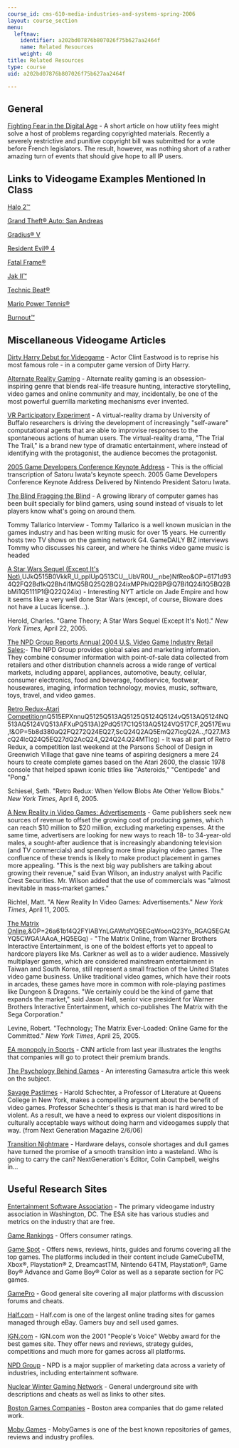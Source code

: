 ```yaml
---
course_id: cms-610-media-industries-and-systems-spring-2006
layout: course_section
menu:
  leftnav:
    identifier: a202bd07876b807026f75b627aa2464f
    name: Related Resources
    weight: 40
title: Related Resources
type: course
uid: a202bd07876b807026f75b627aa2464f

---
```


General
-------

[Fighting Fear in the Digital Age](http://www.next-gen.biz/index.php?option=com_content&task=view&id=1969&Itemid=35) - A short article on how utility fees might solve a host of problems regarding copyrighted materials. Recently a severely restrictive and punitive copyright bill was submitted for a vote before French legislators. The result, however, was nothing short of a rather amazing turn of events that should give hope to all IP users.

Links to Videogame Examples Mentioned In Class
----------------------------------------------

[Halo 2™](https://store.xbox.com/en-US/Xbox-One/Games/Halo-Spartan-Assault/a3807603-9e22-48b2-8b75-c6bf36ddc511)

[Grand Theft® Auto: San Andreas](http://www.rockstargames.com/sanandreas/)

[Gradius® V](http://www.gamespot.com/ps2/action/gradius5/index.html)

[Resident Evil® 4](http://ww2.capcom.com/re4/)

[Fatal Frame®](http://en.wikipedia.org/wiki/Fatal_Frame)

[Jak II™](http://www.jak2renegade.com/)

[Technic Beat®](http://ps2.ign.com/objects/686/686485.html)

[Mario Power Tennis®](http://www.mariotennis.com/)

[Burnout™](https://www.ea.com/games/burnout)

Miscellaneous Videogame Articles
--------------------------------

[Dirty Harry Debut for Videogame](http://news.bbc.co.uk/2/hi/entertainment/4295331.stm) - Actor Clint Eastwood is to reprise his most famous role - in a computer game version of Dirty Harry.

[Alternate Reality Gaming](https://electronics.howstuffworks.com/alternate-reality-gaming.htm) - Alternate reality gaming is an obsession-inspiring genre that blends real-life treasure hunting, interactive storytelling, video games and online community and may, incidentally, be one of the most powerful guerrilla marketing mechanisms ever invented.

[VR Participatory Experiment](http://www.buffalo.edu/news/fast-execute.cgi/article-page.html?article=71550009) - A virtual-reality drama by University of Buffalo researchers is driving the development of increasingly "self-aware" computational agents that are able to improvise responses to the spontaneous actions of human users. The virtual-reality drama, "The Trial The Trail," is a brand new type of dramatic entertainment, where instead of identifying with the protagonist, the audience becomes the protagonist.

[2005 Game Developers Conference Keynote Address](http://planetgamecube.com/newsArt.cfm?artid=10378&CFID=14035898&CFTOKEN=62d1ad2e1888e949-8BC2B202-C09F-3E62-0527474CB07D838A) - This is the official transcription of Satoru Iwata's keynote speech. 2005 Game Developers Conference Keynote Address Delivered by Nintendo President Satoru Iwata.

[The Blind Fragging the Blind](http://archive.wired.com/gaming/gamingreviews/news/2005/03/66879?currentPage=all) - A growing library of computer games has been built specially for blind gamers, using sound instead of visuals to let players know what's going on around them.

Tommy Tallarico Interview - Tommy Tallarico is a well known musician in the games industry and has been writing music for over 15 years. He currently hosts two TV shows on the gaming network G4. GameDAILY BIZ interviews Tommy who discusses his career, and where he thinks video game music is headed

[A Star Wars Sequel (Except It's Not)](http://www.nytimes.com/glogin?URI=http://gk.nytimes.com/mem/gatekeeper.html&OQ=_rQ3D1Q26URIQ3DhttpQ3AQ2FQ2Fwww.nytimes.comQ2F2005Q2F04Q2F22Q2FartsQ2F22game.htmlQ26OQ51Q3D_rQ513D2Q5126thQ5126emcQ513DthQ5126orefQ513DsloginQ26OPQ3Da147720Q512FUX),UJkQ515B0VkkR_U_ppIUpQ513CU__UbVR0U__nbe)NfReo&OP=6171d934Q2FQ2Bd1kQ2Bh4i1MQ5BQ25Q2BQ24ixMPPhlQ2BP@Q7Bi1Q24i1Q5BQ2BbMi1Q5111P1@Q22Q24ix) - Interesting NYT article on Jade Empire and how it seems like a very well done Star Wars (except, of course, Bioware does not have a Lucas license...).

Herold, Charles. "Game Theory; A Star Wars Sequel (Except It's Not)." _New York Times_, April 22, 2005.

[The NPD Group Reports Annual 2004 U.S. Video Game Industry Retail Sales](http://www.npd.com/corpServlet?nextpage=corp_welcome.html);- The NPD Group provides global sales and marketing information. They combine consumer information with point-of-sale data collected from retailers and other distribution channels across a wide range of vertical markets, including apparel, appliances, automotive, beauty, cellular, consumer electronics, food and beverage, foodservice, footwear, housewares, imaging, information technology, movies, music, software, toys, travel, and video games.

[Retro Redux-Atari Competition](http://www.nytimes.com/glogin?URI=http://gk.nytimes.com/mem/gatekeeper.html&OQ=_rQ3D1Q26URIQ3DhttpQ3AQ2FQ2Fwww.nytimes.comQ2F2005Q2F04Q2F06Q2FartsQ2FdesignQ2F06game.htmlQ26OQ51Q3D_rQ513D1Q5126thQ513DQ5126adxnnlQ513D1Q5126emcQ513DthQ5126adxnnlxQ513D1112785562-Zy05TeD9P84Fhqm2MevWJAQ26OPQ3D6b3cc5a5Q512FQ513A52AQ513A)nQ515EPXnnuQ5125Q513AQ5125Q5124Q5124vQ513AQ5124NQ513AQ5124VQ513AFXuPQ513A)2PdQ517C1Q513AQ5124VQ517CF,2Q517Ewu,!&OP=5b8d380aQ2FQ272Q24EQ27,ScQ24Q2AQ5EmQ27lcgQ2A..,fQ27.M3cQ24lcQ24Q5EQ27dQ2AcQ24_Q24Q24.Q24MTlcg) - It was all part of Retro Redux, a competition last weekend at the Parsons School of Design in Greenwich Village that gave nine teams of aspiring designers a mere 24 hours to create complete games based on the Atari 2600, the classic 1978 console that helped spawn iconic titles like "Asteroids," "Centipede" and "Pong."

Schiesel, Seth. "Retro Redux: When Yellow Blobs Ate Other Yellow Blobs." _New York Times_, April 6, 2005.

[A New Reality in Video Games: Advertisements](http://www.nytimes.com/glogin?URI=http://gk.nytimes.com/mem/gatekeeper.html&OQ=_rQ3D1Q26URIQ3DhttpQ3AQ2FQ2Fwww.nytimes.comQ2F2005Q2F04Q2F11Q2FtechnologyQ2F11game.htmlQ26OQ51Q3D_rQ513D1Q5126thQ5126emcQ513DthQ26OPQ3D1d37a606Q512F,2JC,aMdmeMMoQ5127,Q5127LL3,LQ512A,Q5120Q5120,oJdQ513CQ515CMFMIN,Q5120Q5120IRQ5125JQ517EQ513CoQ5125F&OP=5f3ec1Q2F6XQ7D16AsPQ7DQ27fQ246!PQ3BQ27YYAi6YQ2B_PQ7D!PQ7Df6cQ27PQ7DkQ7DQ7DYQ7DQ2BU!PQ3B) - Game publishers seek new sources of revenue to offset the growing cost of producing games, which can reach $10 million to $20 million, excluding marketing expenses. At the same time, advertisers are looking for new ways to reach 18- to 34-year-old males, a sought-after audience that is increasingly abandoning television (and TV commercials) and spending more time playing video games. The confluence of these trends is likely to make product placement in games more appealing. "This is the next big way publishers are talking about growing their revenue," said Evan Wilson, an industry analyst with Pacific Crest Securities. Mr. Wilson added that the use of commercials was "almost inevitable in mass-market games."

Richtel, Matt. "A New Reality In Video Games: Advertisements." _New York Times_, April 11, 2005.

[The Matrix Online](http://www.nytimes.com/glogin?URI=http://gk.nytimes.com/mem/gatekeeper.html&OQ=_rQ3D1Q26URIQ3DhttpQ3AQ2FQ2Fwww.nytimes.comQ2F2005Q2F04Q2F25Q2FtechnologyQ2F25matrix.htmlQ26OQ51Q3D_rQ513D1Q5126thQ5126emcQ513DthQ26OPQ3D671979a5Q512FQ513AQ5151lTQ513Ap8GQ513EQ516088iIQ513AIKKfQ513AKQ5122Q513AIfQ513AilGdo8,8(6Q513AIf)Q515CiQ5160Q517ENQ5125di),&OP=26a61bf4Q2FYlABYnLGAWtdYQ5EGqWoonQ23Yo_RGAQ5EGAtYQ5CWGA!AAoA_HQ5EGq) - "The Matrix Online, from Warner Brothers Interactive Entertainment, is one of the boldest efforts yet to appeal to hardcore players like Ms. Carkner as well as to a wider audience. Massively multiplayer games, which are considered mainstream entertainment in Taiwan and South Korea, still represent a small fraction of the United States video game business. Unlike traditional video games, which have their roots in arcades, these games have more in common with role-playing pastimes like Dungeon & Dragons. "We certainly could be the kind of game that expands the market," said Jason Hall, senior vice president for Warner Brothers Interactive Entertainment, which co-publishes The Matrix with the Sega Corporation."

Levine, Robert. "Technology; The Matrix Ever-Loaded: Online Game for the Committed." _New York Times_, April 25, 2005.

[EA monopoly in Sports](http://money.cnn.com/2004/12/14/commentary/game_over/column_gaming/) - CNN article from last year illustrates the lengths that companies will go to protect their premium brands.

[The Psychology Behind Games](http://www.gamasutra.com/features/20050426/hejdenberg_pfv.htm) - An interesting Gamasutra article this week on the subject.

[Savage Pastimes](http://www.next-gen.biz/index.php?option=com_content&task=view&id=2205&Itemid=2&limit=1&limitstart=1) - Harold Schechter, a Professor of Literature at Queens College in New York, makes a compelling argument about the benefit of video games. Professor Schechter's thesis is that man is hard wired to be violent. As a result, we have a need to express our violent dispositions in culturally acceptable ways without doing harm and videogames supply that way. (from Next Generation Magazine 2/6/06)

[Transition Nightmare](http://www.next-gen.biz/index.php?option=com_content&task=view&id=2392&Itemid=2) - Hardware delays, console shortages and dull games have turned the promise of a smooth transition into a wasteland. Who is going to carry the can? NextGeneration's Editor, Colin Campbell, weighs in...

Useful Research Sites
---------------------

[Entertainment Software Association](http://www.theesa.com/) - The primary videogame industry association in Washington, DC. The ESA site has various studies and metrics on the industry that are free.

[Game Rankings](http://www.gamerankings.com/) - Offers consumer ratings.

[Game Spot](http://www.gamespot.com/) - Offers news, reviews, hints, guides and forums covering all the top games. The platforms included in their content include GameCubeTM, Xbox®, Playstation® 2, DreamcastTM, Nintendo 64TM, Playstation®, Game Boy® Advance and Game Boy® Color as well as a separate section for PC games.

[GamePro](http://www.gamepro.de/) - Good general site covering all major platforms with discussion forums and cheats.

[Half.com](http://video-games.half.ebay.com/) - Half.com is one of the largest online trading sites for games managed through eBay. Gamers buy and sell used games.

[IGN.com](http://www.ign.com/) - IGN.com won the 2001 "People's Voice" Webby award for the best games site. They offer news and reviews, strategy guides, competitions and much more for games across all platforms.

[NPD Group](http://www.npd.com/) - NPD is a major supplier of marketing data across a variety of industries, including entertainment software.

[Nuclear Winter Gaming Network](http://www.giantbomb.com/nuclear-winter/3005-7174/) - General underground site with descriptions and cheats as well as links to other sites.

[Boston Games Companies](http://www.bostonpostmortem.org/boston-area-game-companies/) - Boston area companies that do game related work.

[Moby Games](http://www.mobygames.com/home) - MobyGames is one of the best known repositories of games, reviews and industry profiles.